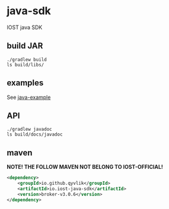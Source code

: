 # java-sdk

IOST java SDK

## build JAR
```
./gradlew build
ls build/libs/
```
## examples
See [java-example](https://github.com/iost-official/java-example)

## API
```
./gradlew javadoc
ls build/docs/javadoc
```

## maven

**NOTE! THE FOLLOW MAVEN NOT BELONG TO IOST-OFFICIAL!**

```xml
<dependency>
    <groupId>io.github.qyvlik</groupId>
    <artifactId>io.iost-java-sdk</artifactId>
    <version>broker-v3.0.6</version>
</dependency>
```